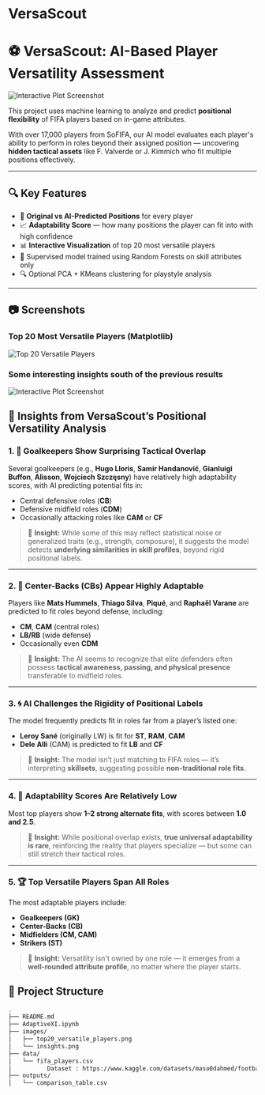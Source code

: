 # VersaScout
# ⚽ VersaScout: AI-Based Player Versatility Assessment

![Interactive Plot Screenshot](images/Lable.png)

This project uses machine learning to analyze and predict **positional flexibility** of FIFA players based on in-game attributes.

With over 17,000 players from SoFIFA, our AI model evaluates each player's ability to perform in roles beyond their assigned position — uncovering **hidden tactical assets** like F. Valverde or J. Kimmich who fit multiple positions effectively.

---

## 🔍 Key Features

- 🎯 **Original vs AI-Predicted Positions** for every player
- 📈 **Adaptability Score** — how many positions the player can fit into with high confidence
- 📊 **Interactive Visualization** of top 20 most versatile players
- 🧠 Supervised model trained using Random Forests on skill attributes only
- 🔍 Optional PCA + KMeans clustering for playstyle analysis

---

## 📷 Screenshots

### Top 20 Most Versatile Players (Matplotlib)

![Top 20 Versatile Players](images/Top_20_Adapt.png)

### Some interesting insights south of the previous results

![Interactive Plot Screenshot](images/insights.png)


## 🧠 Insights from VersaScout’s Positional Versatility Analysis

### 1. 🧤 Goalkeepers Show Surprising Tactical Overlap  
Several goalkeepers (e.g., **Hugo Lloris**, **Samir Handanović**, **Gianluigi Buffon**, **Alisson**, **Wojciech Szczęsny**) have relatively high adaptability scores, with AI predicting potential fits in:  
- Central defensive roles (**CB**)  
- Defensive midfield roles (**CDM**)  
- Occasionally attacking roles like **CAM** or **CF**

> 📌 **Insight:** While some of this may reflect statistical noise or generalized traits (e.g., strength, composure), it suggests the model detects **underlying similarities in skill profiles**, beyond rigid positional labels.

---

### 2. 🧱 Center-Backs (CBs) Appear Highly Adaptable  
Players like **Mats Hummels**, **Thiago Silva**, **Piqué**, and **Raphaël Varane** are predicted to fit roles beyond defense, including:  
- **CM**, **CAM** (central roles)  
- **LB/RB** (wide defense)  
- Occasionally even **CDM**

> 📌 **Insight:** The AI seems to recognize that elite defenders often possess **tactical awareness, passing, and physical presence** transferable to midfield roles.

---

### 3. 🌀 AI Challenges the Rigidity of Positional Labels  
The model frequently predicts fit in roles far from a player’s listed one:
- **Leroy Sané** (originally LW) is fit for **ST**, **RAM**, **CAM**
- **Dele Alli** (CAM) is predicted to fit **LB** and **CF**

> 📌 **Insight:** The model isn’t just matching to FIFA roles — it’s interpreting **skillsets**, suggesting possible **non-traditional role fits**.

---

### 4. 🧮 Adaptability Scores Are Relatively Low  
Most top players show **1–2 strong alternate fits**, with scores between **1.0 and 2.5**.

> 📌 **Insight:** While positional overlap exists, **true universal adaptability is rare**, reinforcing the reality that players specialize — but some can still stretch their tactical roles.

---

### 5. 🏆 Top Versatile Players Span All Roles  
The most adaptable players include:
- **Goalkeepers (GK)**
- **Center-Backs (CB)**
- **Midfielders (CM, CAM)**
- **Strikers (ST)**

> 📌 **Insight:** Versatility isn't owned by one role — it emerges from a **well-rounded attribute profile**, no matter where the player starts.











## 📁 Project Structure

```bash
.
├── README.md
├── AdaptiveXI.ipynb              
├── images/
│   ├── top20_versatile_players.png
│   └── insights.png
├── data/
│   └── fifa_players.csv
│          Dataset : https://www.kaggle.com/datasets/maso0dahmed/football-players-data        
├── outputs/
│   └── comparison_table.csv      
